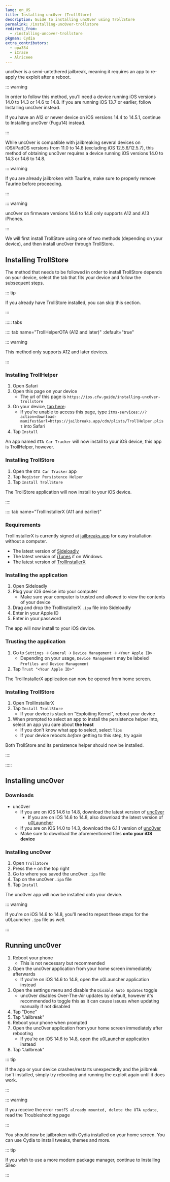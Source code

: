 ```yaml
---
lang: en_US
title: Installing unc0ver (TrollStore)
description: Guide to installing unc0ver using TrollStore
permalink: /installing-unc0ver-trollstore
redirect_from:
  - /installing-uncover-trollstore
pkgman: Cydia
extra_contributors:
  - opa334
  - iCraze
  - Alriceee
---
```


unc0ver is a <router-link to="/types-of-jailbreak/#semi-untethered-jailbreaks">semi-untethered jailbreak</router-link>, meaning it requires an app to re-apply the exploit after a reboot.

::: warning

In order to follow this method, you'll need a device running iOS versions 14.0 to 14.3 or 14.6 to 14.8. If you are running iOS 13.7 or earlier, follow <router-link to="/installing-unc0ver">Installing unc0ver</router-link> instead.

If you have an A12 or newer device on iOS versions 14.4 to 14.5.1, continue to <router-link to="/installing-unc0ver-fugu14">Installing unc0ver (Fugu14)</router-link> instead.

:::

While unc0ver is compatible with jailbreaking several devices on iOS/iPadOS versions from 11.0 to 14.8 (excluding iOS 12.5.6/12.5.7), this method of obtaining unc0ver requires a device running iOS versions 14.0 to 14.3 or 14.6 to 14.8.

::: warning

If you are already jailbroken with Taurine, make sure to properly <router-link to="/removing-taurine">remove Taurine</router-link> before proceeding.

:::

::: warning

unc0ver on firmware versions 14.6 to 14.8 only supports A12 and A13 iPhones.

:::

We will first install TrollStore using one of two methods (depending on your device), and then install unc0ver through TrollStore.

## Installing TrollStore

The method that needs to be followed in order to install TrollStore depends on your device, select the tab that fits your device and follow the subsequent steps.

::: tip

If you already have TrollStore installed, you can skip this section.

:::

::::: tabs

:::: tab name="TrollHelperOTA (A12 and later)" :default="true"

::: warning

This method only supports A12 and later devices.

:::

### Installing TrollHelper

1. Open Safari
1. Open this page on your device
    - The url of this page is `https://ios.cfw.guide/installing-unc0ver-trollstore`
1. On your device, [tap here](itms-services://?action=download-manifest&url=https://jailbreaks.app/cdn/plists/TrollHelper.plist):
    - If you're unable to access this page, type `itms-services://?action=download-manifest&url=https://jailbreaks.app/cdn/plists/TrollHelper.plist` into Safari
1. Tap `Install`

An app named `GTA Car Tracker` will now install to your iOS device, this app is TrollHelper, however.

### Installing TrollStore

1. Open the `GTA Car Tracker` app
1. Tap `Register Persistence Helper`
1. Tap `Install TrollStore`

The TrollStore application will now install to your iOS device.

::::

:::: tab name="TrollInstallerX (A11 and earlier)"

### Requirements

<div class="custom-container tip" id="ifJailbreaksAppSigned"><p>
TrollInstallerX is currently signed at <a href="https://jailbreaks.app/" target="_blank">jailbreaks.app</a> for easy installation without a computer.
</p></div>

- The latest version of [Sideloadly](https://sideloadly.io/)
- The latest version of [iTunes](https://www.apple.com/itunes/download/win64) if on Windows.
- The latest version of [TrollInstallerX](https://github.com/alfiecg24/TrollInstallerX/releases/latest/download/TrollInstallerX.ipa)

### Installing the application

1. Open Sideloadly
1. Plug your iOS device into your computer
    - Make sure your computer is trusted and allowed to view the contents of your device
1. Drag and drop the TrollInstallerX `.ipa` file into Sideloadly
1. Enter in your Apple ID
1. Enter in your password

The app will now install to your iOS device.

### Trusting the application

1. Go to `Settings` -> `General` -> `Device Management` -> `<Your Apple ID>`
    - Depending on your usage, `Device Management` may be labeled `Profiles and Device Management`
1. Tap `Trust "<Your Apple ID>"`

The TrollInstallerX application can now be opened from home screen.

### Installing TrollStore

1. Open TrollInstallerX
1. Tap `Install TrollStore`
    - If your device is stuck on "Exploiting Kernel", reboot your device
1. When prompted to select an app to install the persistence helper into, select an app you care about **the least**
    - If you don't know what app to select, select `Tips`
    - If your device reboots *before* getting to this step, try again

Both TrollStore and its persistence helper should now be installed.

::::

:::::

## Installing unc0ver

### Downloads

- unc0ver
    - If you are on iOS 14.6 to 14.8, download the latest version of [unc0ver](https://unc0ver.dev/)
      - If you are on iOS 14.6 to 14.8, also download the latest version of [u0Launcher](https://github.com/opa334/u0Launcher/releases)
    - If you are on iOS 14.0 to 14.3, download the 6.1.1 version of [unc0ver](https://unc0ver.dev/downloads/6.1.1/decf7c36cc08118dc83ba455f8ca42e0e3cf354c/unc0ver_Release_6.1.1.ipa)
    - Make sure to download the aforementioned files **onto your iOS device**

### Installing unc0ver

1. Open `TrollStore`
1. Press the `+` on the top right
1. Go to where you saved the unc0ver `.ipa` file
1. Tap on the unc0ver `.ipa` file
1. Tap `Install`

The unc0ver app will now be installed onto your device.

::: warning

If you're on iOS 14.6 to 14.8, you'll need to repeat these steps for the u0Launcher `.ipa` file as well.

:::

## Running unc0ver

1. Reboot your phone
    - This is not necessary but recommended
1. Open the unc0ver application from your home screen immediately afterwards
    - If you're on iOS 14.6 to 14.8, open the u0Launcher application instead
1. Open the settings menu and disable the `Disable Auto Updates` toggle
    - unc0ver disables Over-The-Air updates by default, however it's recommended to toggle this as it can cause issues when updating manually if not disabled
1. Tap "Done"
1. Tap "Jailbreak"
1. Reboot your phone when prompted
1. Open the unc0ver application from your home screen immediately after rebooting
    - If you're on iOS 14.6 to 14.8, open the u0Launcher application instead
1. Tap "Jailbreak"

::: tip

If the app or your device crashes/restarts unexpectedly and the jailbreak isn't installed, simply try rebooting and running the exploit again until it does work.

:::

::: warning

If you receive the error `rootFS already mounted, delete the OTA update`, read the <router-link to="/troubleshooting/#rootfs-already-mounted">Troubleshooting</router-link> page

:::

You should now be jailbroken with Cydia installed on your home screen. You can use Cydia to install <router-link to="/faq/#what-are-tweaks">tweaks</router-link>, themes and more.

::: tip

If you wish to use a more modern package manager, continue to <router-link to="/installing-sileo">Installing Sileo</router-link>

:::

